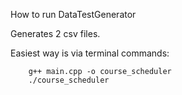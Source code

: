 How to run DataTestGenerator

Generates 2 csv files.

Easiest way is via terminal commands:
		
		g++ main.cpp -o course_scheduler
		./course_scheduler     
